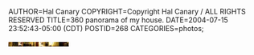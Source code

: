 AUTHOR=Hal Canary
COPYRIGHT=Copyright Hal Canary / ALL RIGHTS RESERVED
TITLE=360 panorama of my house.
DATE=2004-07-15 23:52:43-05:00 (CDT)
POSTID=268
CATEGORIES=photos;

[![[Thumb]](/photos/thumb/2004-07-15-divitt-panorama.jpg)](/photos/2004-07-15-divitt-panorama.jpg)

